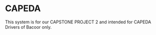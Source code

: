 # CAPEDA

This system is for our CAPSTONE PROJECT 2 and intended for CAPEDA Drivers of Bacoor only. 
